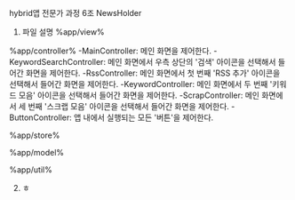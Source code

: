 hybrid앱 전문가 과정 6조 NewsHolder

1. 파일 설명
%app/view%

%app/controller%
-MainController: 메인 화면을 제어한다.
-KeywordSearchController: 메인 화면에서 우측 상단의 '검색' 아이콘을 선택해서 들어간 화면을 제어한다.
-RssController: 메인 화면에서 첫 번째 'RSS 추가' 아이콘을 선택해서 들어간 화면을 제어한다.
-KeywordController: 메인 화면에서 두 번째 '키워드 모음' 아이콘을 선택해서 들어간 화면을 제어한다. 
-ScrapController: 메인 화면에서 세 번째 '스크랩 모음' 아이콘을 선택해서 들어간 화면을 제어한다. 
-ButtonController: 앱 내에서 실행되는 모든 '버튼'을 제어한다.


%app/store%

%app/model%

%app/util%


2. ㅎ